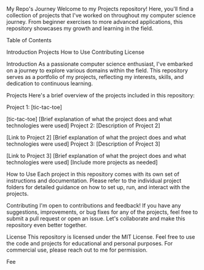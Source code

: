 My Repo's Journey
Welcome to my Projects repository! Here, you'll find a collection of projects that I've worked on throughout my computer science journey. From beginner exercises to more advanced applications, this repository showcases my growth and learning in the field.

Table of Contents

Introduction
Projects
How to Use
Contributing
License

Introduction
As a passionate computer science enthusiast, I've embarked on a journey to explore various domains within the field. This repository serves as a portfolio of my projects, reflecting my interests, skills, and dedication to continuous learning.

Projects
Here's a brief overview of the projects included in this repository:

Project 1: [tic-tac-toe]

[tic-tac-toe]
[Brief explanation of what the project does and what technologies were used]
Project 2: [Description of Project 2]

[Link to Project 2]
[Brief explanation of what the project does and what technologies were used]
Project 3: [Description of Project 3]

[Link to Project 3]
[Brief explanation of what the project does and what technologies were used]
[Include more projects as needed]

How to Use
Each project in this repository comes with its own set of instructions and documentation. Please refer to the individual project folders for detailed guidance on how to set up, run, and interact with the projects.

Contributing
I'm open to contributions and feedback! If you have any suggestions, improvements, or bug fixes for any of the projects, feel free to submit a pull request or open an issue. Let's collaborate and make this repository even better together.

License
This repository is licensed under the MIT License. Feel free to use the code and projects for educational and personal purposes. For commercial use, please reach out to me for permission.

Fee





